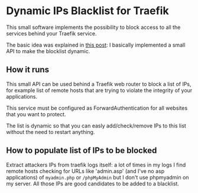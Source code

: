 # Dynamic IPs Blacklist for Traefik 

This small software implements the possibility to block access to all the services
behind your Traefik service.

The basic idea was explained in [this post](https://scaleup.us/2020/06/21/how-to-block-ips-in-your-traefik-proxy-server/): 
I basically implemented a small API to make the blocklist dynamic.

## How it runs

This small API can be used behind a Traefik web router to block a list of IPs,
for example list of remote hosts that are trying to violate the integrity of
your applications.

This service must be configured as ForwardAuthentication for all websites
that you want to protect.

The list is dynamic so that you can easly add/check/remove IPs to this list
without the need to restart anything.

## How to populate list of IPs to be blocked

Extract attackers IPs from traefik logs itself: a lot of times in my logs I
find remote hosts checking for URLs like 'admin.asp' (and I've no asp applications)
of `myadmin.php` or `/phpMyAdmin` but I don't use phpmyadmin on my server.
All those IPs are good candidates to be added to a blacklist.


